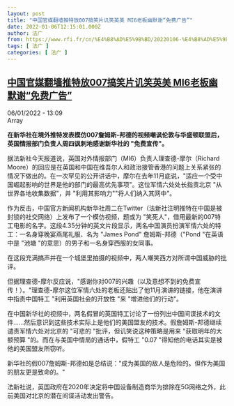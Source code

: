 ```yaml
---
layout: post
title: "中国官媒翻墙推特放007搞笑片讥笑英美 MI6老板幽默谢“免费广告”"
date: 2022-01-06T12:15:01.000Z
author: 法广
from: https://www.rfi.fr/cn/%E4%B8%AD%E5%9B%BD/20220106-%E4%B8%AD%E5%9B%BD%E5%AE%98%E5%AA%92%E7%BF%BB%E5%A2%99%E6%8E%A8%E7%89%B9%E6%94%BE007%E6%90%9E%E7%AC%91%E7%89%87%E8%AE%A5%E7%AC%91%E8%8B%B1%E7%BE%8E-mi6%E8%80%81%E6%9D%BF%E5%B9%BD%E9%BB%98%E8%B0%A2-%E5%85%8D%E8%B4%B9%E5%B9%BF%E5%91%8A
tags: [ 法广 ]
categories: [ 法广 ]
---
```

<!--1641471301000-->
[中国官媒翻墙推特放007搞笑片讥笑英美 MI6老板幽默谢“免费广告”](https://www.rfi.fr/cn/%E4%B8%AD%E5%9B%BD/20220106-%E4%B8%AD%E5%9B%BD%E5%AE%98%E5%AA%92%E7%BF%BB%E5%A2%99%E6%8E%A8%E7%89%B9%E6%94%BE007%E6%90%9E%E7%AC%91%E7%89%87%E8%AE%A5%E7%AC%91%E8%8B%B1%E7%BE%8E-mi6%E8%80%81%E6%9D%BF%E5%B9%BD%E9%BB%98%E8%B0%A2-%E5%85%8D%E8%B4%B9%E5%B9%BF%E5%91%8A)
------

<div>
<div>06/01/2022 - 13:09</div>Array<p><strong>                    在新华社在境外推特发表模仿007詹姆斯-邦德的视频嘲讽伦敦与华盛顿联盟后，英国情报部门负责人周四讽刺地感谢新华社的 "免费宣传"。                </strong></p><div >                    <p>据法新社今天报道说，英国对外情报部门（MI6）负责人理查德-摩尔（Richard Moore）的回应是在英国和中国在维吾尔人和政治接管香港的问题上关系紧张的情况下做出的。在一次罕见的公开讲话中，摩尔在去年11月底说，"适应一个受中国崛起影响的世界是他的部门的最高优先事项"。这位军情六处处长指责北京 "从世界各地收集数据"，并 "利用其影响力""将人们纳入其网中"。</p><p>作为反击，中国官方新闻机构新华社周二在Twitter（法新社注明推特在中国是被封锁的社交网络）上发布了一个模仿视频，题或为 "笑死人"，借用最新的007特工电影的名字。这段4.35分钟的英文片段显示，两名中国演员扮演军情六处的特工：一名身穿晚宴燕尾礼服、名为 "James Pond" 詹姆斯-邦德（"Pond "在英语中是 "池塘 "的意思）的男子和一名身穿西服的女同事。</p><p>在这段充满搞声并在一个城堡里拍摄的视频中，两人嘲笑西方对所谓中国威胁的批评。</p><p>但据理查德-摩尔反应说，"感谢你对007的兴趣（以及意想不到的免费宣传！）。"理查德-摩尔这位军情六处的老板还贴出了他11月演讲的链接，他在演讲中指责中国特工 "利用英国社会的开放性 "来 "增进他们的行动"。</p><p>在中国新华社的视频中，两名假冒的英国特工讨论了一份列出中国间谍技术的文件......然后意识到这些技术实际上是他们的美国盟友的技术。假詹姆斯-邦德继续谴责军情六处对北京的 "可悲的 "批评，但讥笑说这种策略是用来 "获取明年的大额预算 "的。而在与美国中情局的通话中，假特工 "0.07 "得知他的电话其实是被他的美国盟友所窃听。</p><p>新华社的假007詹姆斯-邦德如是总结说："成为美国的敌人是危险的。但作为美国的朋友更是致命的。"</p><p>法新社说，英国政府在2020年决定将中国设备制造商华为排除在5G网络之外，此前美国对北京的潜在间谍活动发出警告。</p>                                            <div data-selfpromo-newsletter>    </div>    <div data-selfpromo-app>    </div>                </div>
</div>
